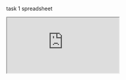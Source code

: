 task 1 spreadsheet
<iframe src="https://docs.google.com/spreadsheets/d/e/2PACX-1vScVeKOGMO4Aw8OM_1rwsYMghU7JUNZHu8ST0oSDQMgwXLp5SqoOLYWxxucUbVBSsJoS-VLeiOT7weQ/pubhtml?gid=0&amp;single=true&amp;widget=true&amp;headers=false"></iframe>
